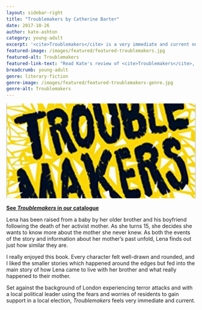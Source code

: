 ```yaml
---
layout: sidebar-right
title: "Troublemakers by Catherine Barter"
date: 2017-10-26
author: kate-ashton
category: young-adult
excerpt: '<cite>Troublemakers</cite> is a very immediate and current novel featuring well-drawn and rounded characters.'
featured-image: /images/featured/featured-troublemakers.jpg
featured-alt: Troublemakers
featured-link-text: "Read Kate's review of <cite>Troublemakers</cite>, by Catherine Barter."
breadcrumb: young-adult
genre: literary-fiction
genre-image: /images/featured/featured-troublemakers-genre.jpg
genre-alt: Troublemakers
---
```


![Troublemakers](/images/featured/featured-troublemakers.jpg)

**[See <cite>Troublemakers</cite> in our catalogue](https://suffolk.spydus.co.uk/cgi-bin/spydus.exe/ENQ/OPAC/BIBENQ?BRN=2152570)**

Lena has been raised from a baby by her older brother and his boyfriend following the death of her activist mother. As she turns 15, she decides she wants to know more about the mother she never knew. As both the events of the story and information about her mother’s past unfold, Lena finds out just how similar they are.

I really enjoyed this book. Every character felt well-drawn and rounded, and I liked the smaller stories which happened around the edges but fed into the main story of how Lena came to live with her brother and what really happened to their mother.

Set against the background of London experiencing terror attacks and with a local political leader using the fears and worries of residents to gain support in a local election, <cite>Troublemakers</cite> feels very immediate and current.
